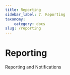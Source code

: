 ```yaml
---
title: Reporting
sidebar_label: 7. Reporting
taxonomy:
    category: docs
slug: /reporting
---
```


# Reporting

Reporting and Notifications
